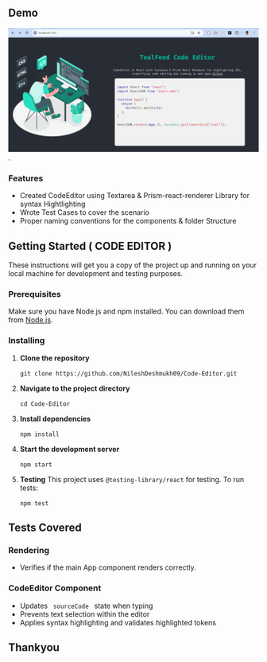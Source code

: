 ## Demo
![TealFeed Code Editor Screenshot](https://github.com/NileshDeshmukh09/Code-Editor/blob/master/public/images/Screenshot%20(163).png).

 ### Features 
   - Created CodeEditor using Textarea & Prism-react-renderer Library  for syntax Hightlighting
   - Wrote Test Cases to cover the scenario
   - Proper naming conventions for the components & folder Structure 

## Getting Started ( CODE EDITOR )

These instructions will get you a copy of the project up and running on your local machine for development and testing purposes.

### Prerequisites

Make sure you have Node.js and npm installed. You can download them from [Node.js](https://nodejs.org/).

### Installing

1. **Clone the repository**

   ```
   git clone https://github.com/NileshDeshmukh09/Code-Editor.git
   ```

2. **Navigate to the project directory**

   ```
   cd Code-Editor
   ```

3. **Install dependencies**

   ```
   npm install
   ```

4. **Start the development server**

   ```
   npm start
   ```

5. **Testing**
   This project uses ` @testing-library/react ` for testing. To run tests:

   ```
   npm test
   ```
## Tests Covered

### Rendering

- Verifies if the main App component renders correctly.

### CodeEditor Component

- Updates `  sourceCode  ` state when typing
- Prevents text selection within the editor
- Applies syntax highlighting and validates highlighted tokens

## Thankyou 
   
